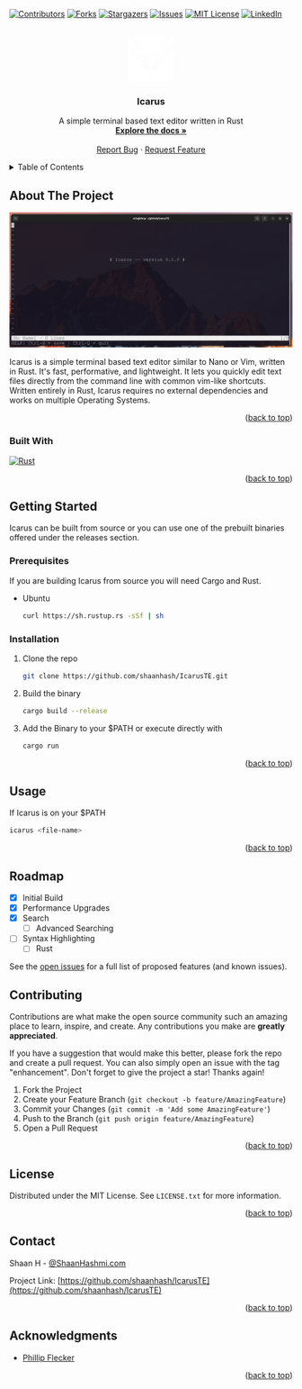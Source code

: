 <!-- Improved compatibility of back to top link: See: https://github.com/othneildrew/Best-README-Template/pull/73 -->
<a name="readme-top"></a>
<!--
*** Thanks for checking out the Best-README-Template. If you have a suggestion
*** that would make this better, please fork the repo and create a pull request
*** or simply open an issue with the tag "enhancement".
*** Don't forget to give the project a star!
*** Thanks again! Now go create something AMAZING! :D
-->



<!-- PROJECT SHIELDS -->
<!--
*** I'm using markdown "reference style" links for readability.
*** Reference links are enclosed in brackets [ ] instead of parentheses ( ).
*** See the bottom of this document for the declaration of the reference variables
*** for contributors-url, forks-url, etc. This is an optional, concise syntax you may use.
*** https://www.markdownguide.org/basic-syntax/#reference-style-links
-->
[![Contributors][contributors-shield]][contributors-url]
[![Forks][forks-shield]][forks-url]
[![Stargazers][stars-shield]][stars-url]
[![Issues][issues-shield]][issues-url]
[![MIT License][license-shield]][license-url]
[![LinkedIn][linkedin-shield]][linkedin-url]



<!-- PROJECT LOGO -->
<br />
<div align="center">
  <a href="https://github.com/shaanhash/IcarusTE">
    <img src="logo.png" alt="Logo" width="80" height="80">
  </a>

<h3 align="center">Icarus</h3>

  <p align="center">
    A simple terminal based text editor written in Rust
    <br />
    <a href="https://github.com/shaanhash/IcarusTE"><strong>Explore the docs »</strong></a>
    <br />
    <br />
    <a href="https://github.com/shaanhash/IcarusTE/issues">Report Bug</a>
    ·
    <a href="https://github.com/shaanhash/IcarusTE/issues">Request Feature</a>
  </p>
</div>



<!-- TABLE OF CONTENTS -->
<details>
  <summary>Table of Contents</summary>
  <ol>
    <li>
      <a href="#about-the-project">About The Project</a>
      <ul>
        <li><a href="#built-with">Built With</a></li>
      </ul>
    </li>
    <li>
      <a href="#getting-started">Getting Started</a>
      <ul>
        <li><a href="#prerequisites">Prerequisites</a></li>
        <li><a href="#installation">Installation</a></li>
      </ul>
    </li>
    <li><a href="#usage">Usage</a></li>
    <li><a href="#roadmap">Roadmap</a></li>
    <li><a href="#contributing">Contributing</a></li>
    <li><a href="#license">License</a></li>
    <li><a href="#contact">Contact</a></li>
    <li><a href="#acknowledgments">Acknowledgments</a></li>
  </ol>
</details>



<!-- ABOUT THE PROJECT -->
## About The Project

[![Product Name Screen Shot][product-screenshot]](screenshot.png)

Icarus is a simple terminal based text editor similar to Nano or Vim, written in Rust. It's fast, performative, and lightweight. It lets you quickly edit text files directly from the command line with common vim-like shortcuts. Written entirely in Rust, Icarus requires no external dependencies and works on multiple Operating Systems.

<p align="right">(<a href="#readme-top">back to top</a>)</p>



### Built With

[![Rust][Rust]][Rust-url]

<p align="right">(<a href="#readme-top">back to top</a>)</p>



<!-- GETTING STARTED -->
## Getting Started

Icarus can be built from source or you can use one of the prebuilt binaries offered under the releases section.

### Prerequisites

If you are building Icarus from source you will need Cargo and Rust.

* Ubuntu
  ```sh
  curl https://sh.rustup.rs -sSf | sh
  ```

### Installation

1. Clone the repo
   ```sh
   git clone https://github.com/shaanhash/IcarusTE.git
   ```
2. Build the binary
   ```sh
   cargo build --release
   ```
3. Add the Binary to your $PATH or execute directly with
   ```sh
   cargo run
   ```

<p align="right">(<a href="#readme-top">back to top</a>)</p>



<!-- USAGE EXAMPLES -->
## Usage

If Icarus is on your $PATH
```sh
icarus <file-name>
```

<p align="right">(<a href="#readme-top">back to top</a>)</p>

<!-- ROADMAP -->
## Roadmap

- [X] Initial Build
- [X] Performance Upgrades
- [X] Search
  - [ ] Advanced Searching
- [ ] Syntax Highlighting
    - [ ] Rust

See the [open issues](https://github.com/github_username/repo_name/issues) for a full list of proposed features (and known issues).

<!-- CONTRIBUTING -->
## Contributing

Contributions are what make the open source community such an amazing place to learn, inspire, and create. Any contributions you make are **greatly appreciated**.

If you have a suggestion that would make this better, please fork the repo and create a pull request. You can also simply open an issue with the tag "enhancement".
Don't forget to give the project a star! Thanks again!

1. Fork the Project
2. Create your Feature Branch (`git checkout -b feature/AmazingFeature`)
3. Commit your Changes (`git commit -m 'Add some AmazingFeature'`)
4. Push to the Branch (`git push origin feature/AmazingFeature`)
5. Open a Pull Request

<p align="right">(<a href="#readme-top">back to top</a>)</p>



<!-- LICENSE -->
## License

Distributed under the MIT License. See `LICENSE.txt` for more information.

<p align="right">(<a href="#readme-top">back to top</a>)</p>



<!-- CONTACT -->
## Contact

Shaan H - [@ShaanHashmi.com](https://shaanhashmi.com)

Project Link: [https://github.com/shaanhash/IcarusTE](https://github.com/shaanhash/IcarusTE)

<p align="right">(<a href="#readme-top">back to top</a>)</p>



<!-- ACKNOWLEDGMENTS -->
## Acknowledgments

* [Phillip Flecker](https://www.flenker.blog/about/)

<p align="right">(<a href="#readme-top">back to top</a>)</p>



<!-- MARKDOWN LINKS & IMAGES -->
<!-- https://www.markdownguide.org/basic-syntax/#reference-style-links -->
[contributors-shield]: https://img.shields.io/github/contributors/shaanhash/IcarusTE.svg?style=for-the-badge
[contributors-url]: https://github.com/shaanhash/IcarusTE/graphs/contributors
[forks-shield]: https://img.shields.io/github/forks/shaanhash/IcarusTE.svg?style=for-the-badge
[forks-url]: https://github.com/shaanhash/IcarusTE/network/members
[stars-shield]: https://img.shields.io/github/stars/shaanhash/IcarusTE.svg?style=for-the-badge
[stars-url]: https://github.com/shaanhash/IcarusTE/stargazers
[issues-shield]: https://img.shields.io/github/issues/shaanhash/IcarusTE.svg?style=for-the-badge
[issues-url]: https://github.com/shaanhash/IcarusTE/issues
[license-shield]: https://img.shields.io/github/license/shaanhash/IcarusTE.svg?style=for-the-badge
[license-url]: https://github.com/shaanhash/IcarusTE/blob/master/LICENSE.txt
[linkedin-shield]: https://img.shields.io/badge/-LinkedIn-black.svg?style=for-the-badge&logo=linkedin&colorB=555
[linkedin-url]: https://linkedin.com/in/shaanhashmi
[product-screenshot]: screenshot.png
[Next.js]: https://img.shields.io/badge/next.js-000000?style=for-the-badge&logo=nextdotjs&logoColor=white
[Next-url]: https://nextjs.org/
[React.js]: https://img.shields.io/badge/React-20232A?style=for-the-badge&logo=react&logoColor=61DAFB
[React-url]: https://reactjs.org/
[Vue.js]: https://img.shields.io/badge/Vue.js-35495E?style=for-the-badge&logo=vuedotjs&logoColor=4FC08D
[Vue-url]: https://vuejs.org/
[Angular.io]: https://img.shields.io/badge/Angular-DD0031?style=for-the-badge&logo=angular&logoColor=white
[Angular-url]: https://angular.io/
[Svelte.dev]: https://img.shields.io/badge/Svelte-4A4A55?style=for-the-badge&logo=svelte&logoColor=FF3E00
[Svelte-url]: https://svelte.dev/
[Laravel.com]: https://img.shields.io/badge/Laravel-FF2D20?style=for-the-badge&logo=laravel&logoColor=white
[Laravel-url]: https://laravel.com
[Bootstrap.com]: https://img.shields.io/badge/Bootstrap-563D7C?style=for-the-badge&logo=bootstrap&logoColor=white
[Bootstrap-url]: https://getbootstrap.com
[JQuery.com]: https://img.shields.io/badge/jQuery-0769AD?style=for-the-badge&logo=jquery&logoColor=white
[JQuery-url]: https://jquery.com 
[Rust]: https://img.shields.io/badge/rust-000000?style=for-the-badge&logo=rust&logoColor=white
[Rust-url]: https://www.rust-lang.org/
